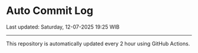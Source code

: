 # Auto Commit Log

Last updated: Saturday, 12-07-2025 19:25 WIB

---

This repository is automatically updated every 2 hour using GitHub Actions.
